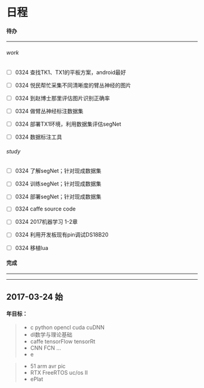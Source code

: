 # 日程


#### 待办
---
###### work
- [ ] 0324 查找TK1、TX1的平板方案，android最好
- [ ] 0324 悦民帮忙采集不同清晰度的臂丛神经的图片
- [ ] 0324 到赵博士那里评估图片识别正确率
- [ ] 0324 做臂丛神经标注数据集
- [ ] 0324 部署TX1环境，利用数据集评估segNet
- [ ] 0324 数据标注工具


###### study
- [ ] 0324 了解segNet；针对现成数据集
- [ ] 0324 训练segNet；针对现成数据集
- [ ] 0324 部署segNet；针对现成数据集
- [ ] 0324 caffe source code
- [ ] 0324 2017机器学习 1-2章
- [ ] 0324 利用开发板现有pin调试DS18B20
- [ ] 0324 移植lua



#### 完成
---







---
## 2017-03-24 始
#### 年目标：
>- c python opencl cuda cuDNN
>- dl数学与理论基础
>- caffe tensorFlow tensorRt
>- CNN FCN ...
>- e


>- 51 arm avr pic
>- RTX FreeRTOS uc/os II
>- ePlat






